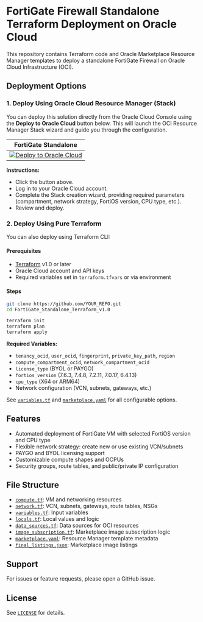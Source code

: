 # FortiGate Firewall Standalone Terraform Deployment on Oracle Cloud

This repository contains Terraform code and Oracle Marketplace Resource Manager templates to deploy a standalone FortiGate Firewall on Oracle Cloud Infrastructure (OCI).

## Deployment Options

### 1. Deploy Using Oracle Cloud Resource Manager (Stack)

You can deploy this solution directly from the Oracle Cloud Console using the **Deploy to Oracle Cloud** button below. This will launch the OCI Resource Manager Stack wizard and guide you through the configuration.

|FortiGate Standalone|
|:-:|
|[![Deploy to Oracle Cloud](https://oci-resourcemanager-plugin.plugins.oci.oraclecloud.com/latest/deploy-to-oracle-cloud.svg)](https://cloud.oracle.com/resourcemanager/stacks/create?zipUrl=https://github.com/40net-cloud/fortinet-oci-solutions/releases/download/fgtstandalone/FortiGate_Standalone_Terraform.zip)|

**Instructions:**
- Click the button above.
- Log in to your Oracle Cloud account.
- Complete the Stack creation wizard, providing required parameters (compartment, network strategy, FortiOS version, CPU type, etc.).
- Review and deploy.

### 2. Deploy Using Pure Terraform

You can also deploy using Terraform CLI:

#### Prerequisites
- [Terraform](https://www.terraform.io/downloads.html) v1.0 or later
- Oracle Cloud account and API keys
- Required variables set in `terraform.tfvars` or via environment

#### Steps

```sh
git clone https://github.com/YOUR_REPO.git
cd FortiGate_Standalone_Terraform_v1.0

terraform init
terraform plan
terraform apply
```

**Required Variables:**
- `tenancy_ocid`, `user_ocid`, `fingerprint`, `private_key_path`, `region`
- `compute_compartment_ocid`, `network_compartment_ocid`
- `license_type` (BYOL or PAYGO)
- `fortios_version` (7.6.3, 7.4.8, 7.2.11, 7.0.17, 6.4.13)
- `cpu_type` (X64 or ARM64)
- Network configuration (VCN, subnets, gateways, etc.)

See [`variables.tf`](/FortiGate/Standalone/terraform/variables.tf) and [`marketplace.yaml`](/FortiGate/Standalone/terraform/marketplace.yaml) for all configurable options.

## Features

- Automated deployment of FortiGate VM with selected FortiOS version and CPU type
- Flexible network strategy: create new or use existing VCN/subnets
- PAYGO and BYOL licensing support
- Customizable compute shapes and OCPUs
- Security groups, route tables, and public/private IP configuration

## File Structure

- [`compute.tf`](/FortiGate/Standalone/terraform/compute.tf): VM and networking resources
- [`network.tf`](/FortiGate/Standalone/terraform/network.tf): VCN, subnets, gateways, route tables, NSGs
- [`variables.tf`](/FortiGate/Standalone/terraform/variables.tf): Input variables
- [`locals.tf`](/FortiGate/Standalone/terraform/locals.tf): Local values and logic
- [`data_sources.tf`](/FortiGate/Standalone/terraform/data_sources.tf): Data sources for OCI resources
- [`image_subscription.tf`](/FortiGate/Standalone/terraform/image_subscription.tf): Marketplace image subscription logic
- [`marketplace.yaml`](/FortiGate/Standalone/terraform/marketplace.yaml): Resource Manager template metadata
- [`final_listings.json`](/FortiGate/Standalone/terraform/final_listings.json): Marketplace image listings

## Support

For issues or feature requests, please open a GitHub issue.

## License

See [`LICENSE`](LICENSE) for details.
